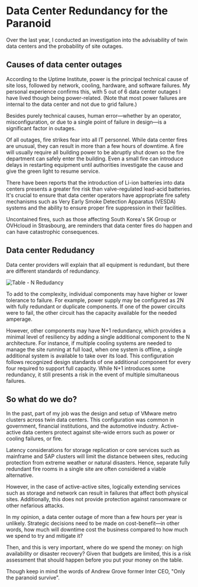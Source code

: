 
# Data Center Redundancy for the Paranoid 

Over the last year, I conducted an investigation into the advisability of twin data centers and the probability of site outages.

## Causes of data center outages

According to the Uptime Institute, power is the principal technical cause of site loss, followed by network, cooling, hardware, and software failures. My personal experience confirms this, with 5 out of 6 data center outages I have lived though being power-related. (Note that most power failures are internal to the data center and not due to grid failure.)

Besides purely technical causes, human error—whether by an operator, misconfiguration, or due to a single point of failure in design—is a significant factor in outages.

Of all outages, fire strikes fear into all IT personnel. While data center fires are unusual, they can result in more than a few hours of downtime. A fire will usually require all building power to be abruptly shut down so the fire department can safely enter the building. Even a small fire can introduce delays in restarting equipment until authorities investigate the cause and give the green light to resume service.

There have been reports that the introduction of Li-ion batteries into data centers presents a greater fire risk than valve-regulated lead-acid batteries. It's crucial to ensure that data center operators have appropriate fire safety mechanisms such as Very Early Smoke Detection Apparatus (VESDA) systems and the ability to ensure proper fire suppression in their facilities.

Uncontained fires, such as those affecting South Korea's SK Group or OVHcloud in Strasbourg, are reminders that data center fires do happen and can have catastrophic consequences.

## Data center Redudancy

Data center providers will explain that all equipment is redundant, but there are different standards of redundancy.

![Table - N Redudancy](https://raoconnor.github.io/docs/assets/images/table-n-redudancy.png)

To add to the complexity, individual components may have higher or lower tolerance to failure. For example, power supply may be configured as 2N with fully redundant or duplicate components. If one of the power circuits were to fail, the other circuit has the capacity available for the needed amperage. 

However, other components may have N+1 redundancy, which provides a minimal level of resiliency by adding a single additional component to the N architecture. For instance, if multiple cooling systems are needed to manage the site running at full load, when one system is offline, a single additional system is available to take over its load.
This configuration follows recognized design standards of one additional component for every four required to support full capacity. While N+1 introduces some redundancy, it still presents a risk in the event of multiple simultaneous failures.

## So what do we do?

In the past, part of my job was the design and setup of VMware metro clusters across twin data centers. This configuration was common in government, financial institutions, and the automotive industry. Active-active data centers protect against site-wide errors such as power or cooling failures, or fire.

Latency considerations for storage replication or core services such as mainframe and SAP clusters will limit the distance between sites, reducing protection from extreme weather or natural disasters. Hence, separate fully redundant fire rooms in a single site are often considered a viable alternative.

However, in the case of active-active sites, logically extending services such as storage and network can result in failures that affect both physical sites. Additionally, this does not provide protection against ransomware or other nefarious attacks.

In my opinion, a data center outage of more than a few hours per year is unlikely. Strategic decisions need to be made on cost-benefit—in other words, how much will downtime cost the business compared to how much we spend to try and mitigate it?

Then, and this is very important, where do we spend the money: on high availability or disaster recovery? Given that budgets are limited, this is a risk assessment that should happen before you put your money on the table.

Though keep in mind the words of Andrew Grove former Inter CEO, "Only the paranoid survive". 
